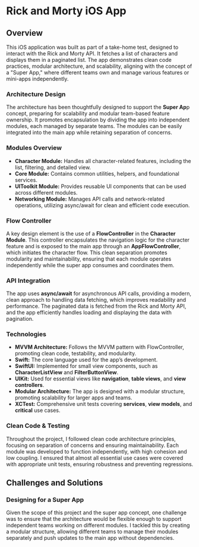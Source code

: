# Rick and Morty iOS App

## Overview
This iOS application was built as part of a take-home test, designed to interact with the Rick and Morty API. It fetches a list of characters and displays them in a paginated list. The app demonstrates clean code practices, modular architecture, and scalability, aligning with the concept of a "Super App," where different teams own and manage various features or mini-apps independently.

### Architecture Design
The architecture has been thoughtfully designed to support the **Super Ap**p concept, preparing for scalability and modular team-based feature ownership. It promotes encapsulation by dividing the app into independent modules, each managed by separate teams. The modules can be easily integrated into the main app while retaining separation of concerns.

### Modules Overview

- **Character Module:** Handles all character-related features, including the list, filtering, and detailed view.
- **Core Module:** Contains common utilities, helpers, and foundational services.
- **UIToolkit Module:** Provides reusable UI components that can be used across different modules.
- **Networking Module:** Manages API calls and network-related operations, utilizing async/await for clean and efficient code execution.

### Flow Controller
A key design element is the use of a **FlowController** in the **Character Module**. This controller encapsulates the navigation logic for the character feature and is exposed to the main app through an **AppFlowController**, which initiates the character flow. This clean separation promotes modularity and maintainability, ensuring that each module operates independently while the super app consumes and coordinates them.

### API Integration
The app uses **async/await** for asynchronous API calls, providing a modern, clean approach to handling data fetching, which improves readability and performance. The paginated data is fetched from the Rick and Morty API, and the app efficiently handles loading and displaying the data with pagination.

### Technologies
- **MVVM Architecture:** Follows the MVVM pattern with FlowController, promoting clean code, testability, and modularity.
- **Swift:** The core language used for the app’s development.
- **SwiftUI:** Implemented for small view components, such as **CharacterListView** and **FilterButtonView**.
- **UIKit:** Used for essential views like **navigation**, **table views**, and **view controllers**.
- **Modular Architecture:** The app is designed with a modular structure, promoting scalability for larger apps and teams.
- **XCTest:** Comprehensive unit tests covering **services**, **view models**, and **critical** use cases.

### Clean Code & Testing
Throughout the project, I followed clean code architecture principles, focusing on separation of concerns and ensuring maintainability. Each module was developed to function independently, with high cohesion and low coupling. I ensured that almost all essential use cases were covered with appropriate unit tests, ensuring robustness and preventing regressions.

## Challenges and Solutions
### Designing for a Super App
Given the scope of this project and the super app concept, one challenge was to ensure that the architecture would be flexible enough to support independent teams working on different modules. I tackled this by creating a modular structure, allowing different teams to manage their modules separately and push updates to the main app without dependencies.



